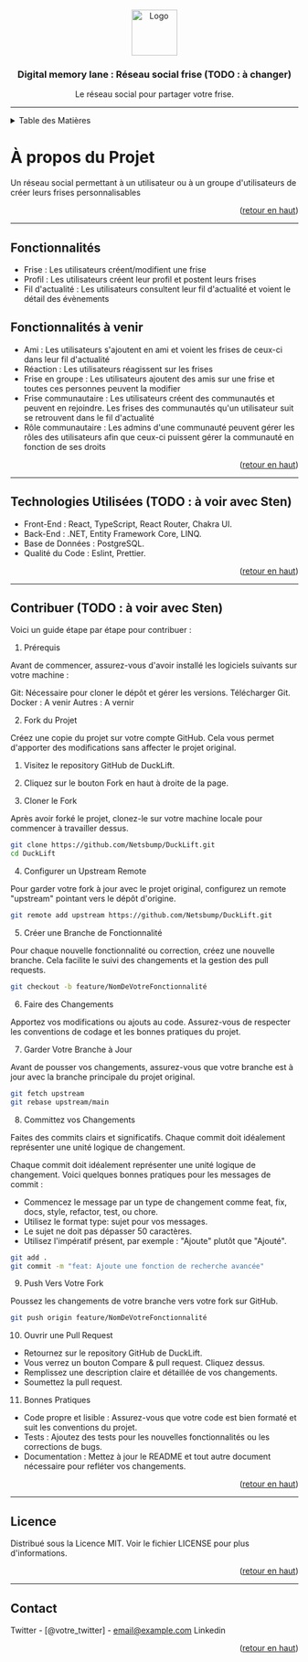 <a name="readme-top"></a>

<!-- LOGO DU PROJET -->
<br />
<div align="center">
  <a href="https://github.com/LeckDev/digitalMemoryLane">
    <img src="chemin-vers-votre-logo-si-disponible" alt="Logo" width="80" height="80">
  </a>
<h3 align="center">Digital memory lane : Réseau social frise (TODO : à changer)</h3>
  <p align="center">
    Le réseau social pour partager votre frise.
  </p>
</div>

***

<!-- TABLE DES MATIÈRES -->
<details>
  <summary>Table des Matières</summary>
  <ol>
    <li><a href="#description-du-projet">A propos du projet</a></li>
    <li><a href="#fonctionnalites">Fonctionnalités</a></li>
    <li><a href="#technologies-utilisees">Technologies Utilisées</a></li>
    <li><a href="#contribuer">Contribuer</a></li>
    <li><a href="#licence">Licence</a></li>
    <li><a href="#contact">Contact</a></li>
    <!-- Ajoutez d'autres sections selon vos besoins -->
  </ol>
</details>

<!-- A PROPOS DU PROJET -->
<p id="description-du-projet"></p>

# À propos du Projet

Un réseau social permettant à un utilisateur ou à un groupe d'utilisateurs de créer leurs frises personnalisables

<p align="right">(<a href="#readme-top">retour en haut</a>)</p>

***

<!-- FONCTIONNALITES -->
<p id="fonctionnalites"></p>

## Fonctionnalités

- Frise : Les utilisateurs créent/modifient une frise
- Profil : Les utilisateurs créent leur profil et postent leurs frises
- Fil d'actualité : Les utilisateurs consultent leur fil d'actualité et voient le détail des évènements

## Fonctionnalités à venir 

- Ami : Les utilisateurs s'ajoutent en ami et voient les frises de ceux-ci dans leur fil d'actualité
- Réaction : Les utilisateurs réagissent sur les frises
- Frise en groupe : Les utilisateurs ajoutent des amis sur une frise et toutes ces personnes peuvent la modifier
- Frise communautaire : Les utilisateurs créent des communautés et peuvent en rejoindre. Les frises des communautés qu'un utilisateur suit se retrouvent dans le fil d'actualité
- Rôle communautaire : Les admins d'une communauté peuvent gérer les rôles des utilisateurs afin que ceux-ci puissent gérer la communauté en fonction de ses droits

<p align="right">(<a href="#readme-top">retour en haut</a>)</p>

***

<!-- TECHNOLOGIES UTILISEES -->
<p id="technologies-utilisees"></p>

## Technologies Utilisées (TODO : à voir avec Sten)

- Front-End : React, TypeScript, React Router, Chakra UI.
- Back-End : .NET, Entity Framework Core, LINQ.
- Base de Données : PostgreSQL.
- Qualité du Code : Eslint, Prettier.

<p align="right">(<a href="#readme-top">retour en haut</a>)</p>

***

<!-- CONTRIBUER -->
<p id="contribuer"></p>

## Contribuer (TODO : à voir avec Sten)

Voici un guide étape par étape pour contribuer :

1. Prérequis

Avant de commencer, assurez-vous d'avoir installé les logiciels suivants sur votre machine :

  Git: Nécessaire pour cloner le dépôt et gérer les versions. Télécharger Git.
  Docker : A venir
  Autres : A vernir

2. Fork du Projet

Créez une copie du projet sur votre compte GitHub. Cela vous permet d'apporter des modifications sans affecter le projet original.

  1. Visitez le repository GitHub de DuckLift.
  2. Cliquez sur le bouton Fork en haut à droite de la page.

3. Cloner le Fork

Après avoir forké le projet, clonez-le sur votre machine locale pour commencer à travailler dessus.


```bash
git clone https://github.com/Netsbump/DuckLift.git
cd DuckLift
```

4. Configurer un Upstream Remote

Pour garder votre fork à jour avec le projet original, configurez un remote "upstream" pointant vers le dépôt d'origine.

```bash
git remote add upstream https://github.com/Netsbump/DuckLift.git
```

5. Créer une Branche de Fonctionnalité

Pour chaque nouvelle fonctionnalité ou correction, créez une nouvelle branche. Cela facilite le suivi des changements et la gestion des pull requests.

```bash
git checkout -b feature/NomDeVotreFonctionnalité
```

6. Faire des Changements

Apportez vos modifications ou ajouts au code. Assurez-vous de respecter les conventions de codage et les bonnes pratiques du projet.

7. Garder Votre Branche à Jour

Avant de pousser vos changements, assurez-vous que votre branche est à jour avec la branche principale du projet original.


```bash
git fetch upstream
git rebase upstream/main
```

8. Committez vos Changements

Faites des commits clairs et significatifs. Chaque commit doit idéalement représenter une unité logique de changement.

 Chaque commit doit idéalement représenter une unité logique de changement. Voici quelques bonnes pratiques pour les messages de commit :

- Commencez le message par un type de changement comme feat, fix, docs, style, refactor, test, ou chore.
- Utilisez le format type: sujet pour vos messages.
- Le sujet ne doit pas dépasser 50 caractères.
- Utilisez l'impératif présent, par exemple : "Ajoute" plutôt que "Ajouté".

```bash
git add .
git commit -m "feat: Ajoute une fonction de recherche avancée"
```

9. Push Vers Votre Fork

Poussez les changements de votre branche vers votre fork sur GitHub.

```bash
git push origin feature/NomDeVotreFonctionnalité
```

10. Ouvrir une Pull Request

  - Retournez sur le repository GitHub de DuckLift.
  - Vous verrez un bouton Compare & pull request. Cliquez dessus.
  - Remplissez une description claire et détaillée de vos changements.
  - Soumettez la pull request.

11. Bonnes Pratiques

  - Code propre et lisible : Assurez-vous que votre code est bien formaté et suit les conventions du projet.
  - Tests : Ajoutez des tests pour les nouvelles fonctionnalités ou les corrections de bugs.
  - Documentation : Mettez à jour le README et tout autre document nécessaire pour refléter vos changements.

<p align="right">(<a href="#readme-top">retour en haut</a>)</p>

***

<!-- LICENCE -->
<p id="licence"></p>

## Licence

Distribué sous la Licence MIT. Voir le fichier LICENSE pour plus d'informations.
<p align="right">(<a href="#readme-top">retour en haut</a>)</p>

***

<!-- CONTACT -->
<p id="contact"></p>

## Contact

Twitter - [@votre_twitter] - email@example.com
Linkedin 

<p align="right">(<a href="#readme-top">retour en haut</a>)</p>